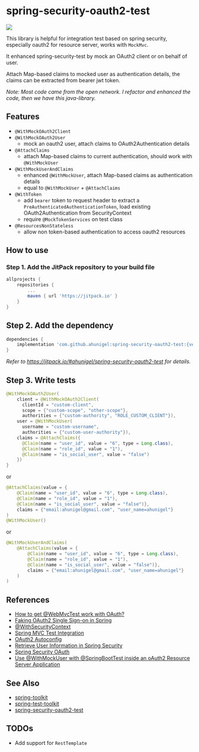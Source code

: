 # spring-security-oauth2-test
[![](https://jitpack.io/v/ahunigel/spring-security-oauth2-test.svg)](https://jitpack.io/#ahunigel/spring-security-oauth2-test)

This library is helpful for integration test based on spring security, especially oauth2 for resource server, works 
with `MockMvc`.

It enhanced spring-security-test by mock an OAuth2 client or on behalf of user.

Attach Map-based claims to mocked user as authentication details, the claims can be extracted from bearer jwt token.

_Note: Most code came from the open network. I refactor and enhanced the code, then we have this java-library._

## Features
- `@WithMockOAuth2Client`
- `@WithMockOAuth2User`
    - mock an oauth2 user, attach claims to OAuth2Authentication details
- `@AttachClaims`
    - attach Map-based claims to current authentication, should work with `@WithMockUser`
- `@WithMockUserAndClaims`
    - enhanced `@WithMockUser`, attach Map-based claims as authentication details
    - equal to `@WithMockUser` + `@AttachClaims`
- `@WithToken`
    - add `bearer` token to request header to extract a `PreAuthenticatedAuthenticationToken`,
    load existing OAuth2Authentication from SecurityContext
    - require `@MockTokenServices` on test class
- `@ResourcesNonStateless`
    - allow non token-based authentication to access oauth2 resources

## How to use

### Step 1. Add the JitPack repository to your build file
```groovy
allprojects {
    repositories {
        ...
        maven { url 'https://jitpack.io' }
    }
}
```
## Step 2. Add the dependency
```groovy
dependencies {
    implementation 'com.github.ahunigel:spring-security-oauth2-test:{version}'
}
```
_Refer to https://jitpack.io/#ahunigel/spring-security-oauth2-test for details._

## Step 3. Write tests
```java
@WithMockOAuth2User(
    client = @WithMockOAuth2Client(
      clientId = "custom-client",
      scope = {"custom-scope", "other-scope"},
      authorities = {"custom-authority", "ROLE_CUSTOM_CLIENT"}),
    user = @WithMockUser(
      username = "custom-username",
      authorities = {"custom-user-authority"}),
    claims = @AttachClaims({
      @Claim(name = "user_id", value = "6", type = Long.class),
      @Claim(name = "role_id", value = "1"),
      @Claim(name = "is_social_user", value = "false")
    })
}
```
or
```java
@AttachClaims(value = {
    @Claim(name = "user_id", value = "6", type = Long.class),
    @Claim(name = "role_id", value = "1"),
    @Claim(name = "is_social_user", value = "false")},
    claims = {"email:ahunigel@gmail.com", "user_name=ahunigel"}
)
@WithMockUser()
```
or
```java
@WithMockUserAndClaims(
    @AttachClaims(value = {
        @Claim(name = "user_id", value = "6", type = Long.class),
        @Claim(name = "role_id", value = "1"),
        @Claim(name = "is_social_user", value = "false")},
        claims = {"email:ahunigel@gmail.com", "user_name=ahunigel"}
    )
)
```

## References
- [How to get @WebMvcTest work with OAuth?](https://stackoverflow.com/questions/48540152/how-to-get-webmvctest-work-with-oauth)
- [Faking OAuth2 Single Sign-on in Spring](http://engineering.pivotal.io/post/faking_oauth_sso/)
- [@WithSecurityContext](https://docs.spring.io/spring-security/site/docs/current/reference/html/test-method.html#test-method-withsecuritycontext)
- [Spring MVC Test Integration](https://docs.spring.io/spring-security/site/docs/current/reference/html/test-mockmvc.html)
- [OAuth2 Autoconfig](https://docs.spring.io/spring-security-oauth2-boot/docs/current/reference/htmlsingle/)
- [Retrieve User Information in Spring Security](https://www.baeldung.com/get-user-in-spring-security)
- [Spring Security OAuth](https://projects.spring.io/spring-security-oauth/docs/Home.html)
- [Use @WithMockUser with @SpringBootTest inside an oAuth2 Resource Server Application](https://stackoverflow.com/questions/41824885/use-withmockuser-with-springboottest-inside-an-oauth2-resource-server-applic)

## See Also
- [spring-toolkit](https://jitpack.io/#ahunigel/spring-toolkit)
- [spring-test-toolkit](https://github.com/ahunigel/spring-test-toolkit)
- [spring-security-oauth2-test](https://github.com/ahunigel/spring-security-oauth2-test)

## TODOs

- Add support for `RestTemplate`
